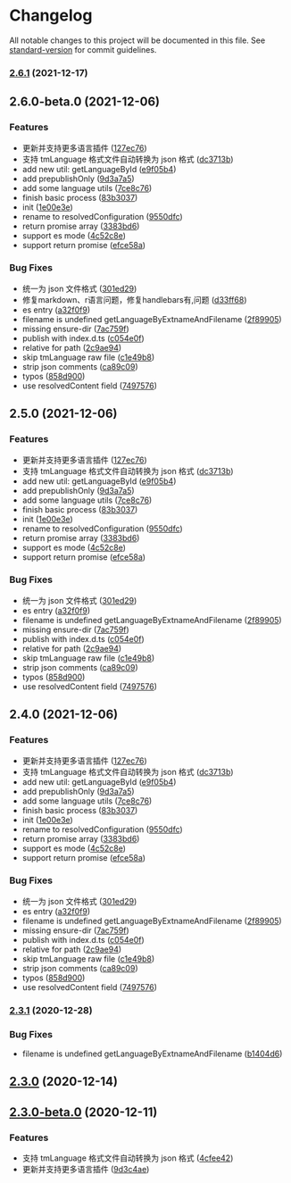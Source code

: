 # Changelog

All notable changes to this project will be documented in this file. See [standard-version](https://github.com/conventional-changelog/standard-version) for commit guidelines.

### [2.6.1](https://github.com/opensumi/textmate-languages/compare/v2.6.0-beta.0...v2.6.1) (2021-12-17)

## 2.6.0-beta.0 (2021-12-06)


### Features

* 更新并支持更多语言插件 ([127ec76](https://github.com/opensumi/textmate-languages/commit/127ec7697f62549d05bf814d011c008fb19be3d0))
* 支持 tmLanguage 格式文件自动转换为 json 格式 ([dc3713b](https://github.com/opensumi/textmate-languages/commit/dc3713b2bbf74f00fc1a1f11ae4bfba14d7a1f2b))
* add new util: getLanguageById ([e9f05b4](https://github.com/opensumi/textmate-languages/commit/e9f05b469a59aa96fa5a3ed4e14994856163e1dd))
* add prepublishOnly ([9d3a7a5](https://github.com/opensumi/textmate-languages/commit/9d3a7a5993f5a6c697ed03f29cc630c83a113dff))
* add some language utils ([7ce8c76](https://github.com/opensumi/textmate-languages/commit/7ce8c763f09dbcb09bf3608ffca12b1a95a0c4b8))
* finish basic process ([83b3037](https://github.com/opensumi/textmate-languages/commit/83b30379a7a9ca70703a9f7c9d7f930541411606))
* init ([1e00e3e](https://github.com/opensumi/textmate-languages/commit/1e00e3e146a47ca1455c2e2532ae58455f966b4e))
* rename to resolvedConfiguration ([9550dfc](https://github.com/opensumi/textmate-languages/commit/9550dfcdb43c693b3753ad0362624a9c74a17b35))
* return promise array ([3383bd6](https://github.com/opensumi/textmate-languages/commit/3383bd63a49d62d7b064ee4467906fd2621b5627))
* support es mode ([4c52c8e](https://github.com/opensumi/textmate-languages/commit/4c52c8e611266b47b3a7f62e8b783fb44e3cce2f))
* support return promise ([efce58a](https://github.com/opensumi/textmate-languages/commit/efce58a1c09483e1c7519f795b7d26255c894af3))


### Bug Fixes

* 统一为 json 文件格式 ([301ed29](https://github.com/opensumi/textmate-languages/commit/301ed29e08c30a6c8e38236fab16f6b052caf11f))
* 修复markdown、r语言问题，修复handlebars有,问题 ([d33ff68](https://github.com/opensumi/textmate-languages/commit/d33ff68147cbf988b5beb01c7f1219166ecf512c))
* es entry ([a32f0f9](https://github.com/opensumi/textmate-languages/commit/a32f0f976eed784c5310be1f55b6dd05cc1de70e))
* filename is undefined getLanguageByExtnameAndFilename ([2f89905](https://github.com/opensumi/textmate-languages/commit/2f89905b0423639b5a6202b826932e925c4c76da))
* missing ensure-dir ([7ac759f](https://github.com/opensumi/textmate-languages/commit/7ac759f4c793ea65a8f87973b5348ef3b01e5ce1))
* publish with index.d.ts ([c054e0f](https://github.com/opensumi/textmate-languages/commit/c054e0f9388326ab8fc8f12ab555aaeb64d64ef9))
* relative for path ([2c9ae94](https://github.com/opensumi/textmate-languages/commit/2c9ae9434203fcc7f71c52aaed76d44cba0fc153))
* skip tmLanguage raw file ([c1e49b8](https://github.com/opensumi/textmate-languages/commit/c1e49b8745024d1cfbacbea1f42e9e03d6e93bff))
* strip json comments ([ca89c09](https://github.com/opensumi/textmate-languages/commit/ca89c095b803e2e94e75370fb68fbc220bc4025d))
* typos ([858d900](https://github.com/opensumi/textmate-languages/commit/858d9009bfb821e033a38e0b3c57642d82500fe6))
* use resolvedContent field ([7497576](https://github.com/opensumi/textmate-languages/commit/7497576c96468b2e2bf02c1b82d651d71f7c671b))

## 2.5.0 (2021-12-06)


### Features

* 更新并支持更多语言插件 ([127ec76](https://github.com/opensumi/textmate-languages/commit/127ec7697f62549d05bf814d011c008fb19be3d0))
* 支持 tmLanguage 格式文件自动转换为 json 格式 ([dc3713b](https://github.com/opensumi/textmate-languages/commit/dc3713b2bbf74f00fc1a1f11ae4bfba14d7a1f2b))
* add new util: getLanguageById ([e9f05b4](https://github.com/opensumi/textmate-languages/commit/e9f05b469a59aa96fa5a3ed4e14994856163e1dd))
* add prepublishOnly ([9d3a7a5](https://github.com/opensumi/textmate-languages/commit/9d3a7a5993f5a6c697ed03f29cc630c83a113dff))
* add some language utils ([7ce8c76](https://github.com/opensumi/textmate-languages/commit/7ce8c763f09dbcb09bf3608ffca12b1a95a0c4b8))
* finish basic process ([83b3037](https://github.com/opensumi/textmate-languages/commit/83b30379a7a9ca70703a9f7c9d7f930541411606))
* init ([1e00e3e](https://github.com/opensumi/textmate-languages/commit/1e00e3e146a47ca1455c2e2532ae58455f966b4e))
* rename to resolvedConfiguration ([9550dfc](https://github.com/opensumi/textmate-languages/commit/9550dfcdb43c693b3753ad0362624a9c74a17b35))
* return promise array ([3383bd6](https://github.com/opensumi/textmate-languages/commit/3383bd63a49d62d7b064ee4467906fd2621b5627))
* support es mode ([4c52c8e](https://github.com/opensumi/textmate-languages/commit/4c52c8e611266b47b3a7f62e8b783fb44e3cce2f))
* support return promise ([efce58a](https://github.com/opensumi/textmate-languages/commit/efce58a1c09483e1c7519f795b7d26255c894af3))


### Bug Fixes

* 统一为 json 文件格式 ([301ed29](https://github.com/opensumi/textmate-languages/commit/301ed29e08c30a6c8e38236fab16f6b052caf11f))
* es entry ([a32f0f9](https://github.com/opensumi/textmate-languages/commit/a32f0f976eed784c5310be1f55b6dd05cc1de70e))
* filename is undefined getLanguageByExtnameAndFilename ([2f89905](https://github.com/opensumi/textmate-languages/commit/2f89905b0423639b5a6202b826932e925c4c76da))
* missing ensure-dir ([7ac759f](https://github.com/opensumi/textmate-languages/commit/7ac759f4c793ea65a8f87973b5348ef3b01e5ce1))
* publish with index.d.ts ([c054e0f](https://github.com/opensumi/textmate-languages/commit/c054e0f9388326ab8fc8f12ab555aaeb64d64ef9))
* relative for path ([2c9ae94](https://github.com/opensumi/textmate-languages/commit/2c9ae9434203fcc7f71c52aaed76d44cba0fc153))
* skip tmLanguage raw file ([c1e49b8](https://github.com/opensumi/textmate-languages/commit/c1e49b8745024d1cfbacbea1f42e9e03d6e93bff))
* strip json comments ([ca89c09](https://github.com/opensumi/textmate-languages/commit/ca89c095b803e2e94e75370fb68fbc220bc4025d))
* typos ([858d900](https://github.com/opensumi/textmate-languages/commit/858d9009bfb821e033a38e0b3c57642d82500fe6))
* use resolvedContent field ([7497576](https://github.com/opensumi/textmate-languages/commit/7497576c96468b2e2bf02c1b82d651d71f7c671b))

## 2.4.0 (2021-12-06)


### Features

* 更新并支持更多语言插件 ([127ec76](https://github.com/opensumi/textmate-languages/commit/127ec7697f62549d05bf814d011c008fb19be3d0))
* 支持 tmLanguage 格式文件自动转换为 json 格式 ([dc3713b](https://github.com/opensumi/textmate-languages/commit/dc3713b2bbf74f00fc1a1f11ae4bfba14d7a1f2b))
* add new util: getLanguageById ([e9f05b4](https://github.com/opensumi/textmate-languages/commit/e9f05b469a59aa96fa5a3ed4e14994856163e1dd))
* add prepublishOnly ([9d3a7a5](https://github.com/opensumi/textmate-languages/commit/9d3a7a5993f5a6c697ed03f29cc630c83a113dff))
* add some language utils ([7ce8c76](https://github.com/opensumi/textmate-languages/commit/7ce8c763f09dbcb09bf3608ffca12b1a95a0c4b8))
* finish basic process ([83b3037](https://github.com/opensumi/textmate-languages/commit/83b30379a7a9ca70703a9f7c9d7f930541411606))
* init ([1e00e3e](https://github.com/opensumi/textmate-languages/commit/1e00e3e146a47ca1455c2e2532ae58455f966b4e))
* rename to resolvedConfiguration ([9550dfc](https://github.com/opensumi/textmate-languages/commit/9550dfcdb43c693b3753ad0362624a9c74a17b35))
* return promise array ([3383bd6](https://github.com/opensumi/textmate-languages/commit/3383bd63a49d62d7b064ee4467906fd2621b5627))
* support es mode ([4c52c8e](https://github.com/opensumi/textmate-languages/commit/4c52c8e611266b47b3a7f62e8b783fb44e3cce2f))
* support return promise ([efce58a](https://github.com/opensumi/textmate-languages/commit/efce58a1c09483e1c7519f795b7d26255c894af3))


### Bug Fixes

* 统一为 json 文件格式 ([301ed29](https://github.com/opensumi/textmate-languages/commit/301ed29e08c30a6c8e38236fab16f6b052caf11f))
* es entry ([a32f0f9](https://github.com/opensumi/textmate-languages/commit/a32f0f976eed784c5310be1f55b6dd05cc1de70e))
* filename is undefined getLanguageByExtnameAndFilename ([2f89905](https://github.com/opensumi/textmate-languages/commit/2f89905b0423639b5a6202b826932e925c4c76da))
* missing ensure-dir ([7ac759f](https://github.com/opensumi/textmate-languages/commit/7ac759f4c793ea65a8f87973b5348ef3b01e5ce1))
* publish with index.d.ts ([c054e0f](https://github.com/opensumi/textmate-languages/commit/c054e0f9388326ab8fc8f12ab555aaeb64d64ef9))
* relative for path ([2c9ae94](https://github.com/opensumi/textmate-languages/commit/2c9ae9434203fcc7f71c52aaed76d44cba0fc153))
* skip tmLanguage raw file ([c1e49b8](https://github.com/opensumi/textmate-languages/commit/c1e49b8745024d1cfbacbea1f42e9e03d6e93bff))
* strip json comments ([ca89c09](https://github.com/opensumi/textmate-languages/commit/ca89c095b803e2e94e75370fb68fbc220bc4025d))
* typos ([858d900](https://github.com/opensumi/textmate-languages/commit/858d9009bfb821e033a38e0b3c57642d82500fe6))
* use resolvedContent field ([7497576](https://github.com/opensumi/textmate-languages/commit/7497576c96468b2e2bf02c1b82d651d71f7c671b))

### [2.3.1](https://github.com/opensumi/textmate-languages/compare/v2.3.0...v2.3.1) (2020-12-28)


### Bug Fixes

* filename is undefined getLanguageByExtnameAndFilename ([b1404d6](https://github.com/opensumi/textmate-languages/commit/b1404d64ba30bbe459359adf023b30127a03a62f))

## [2.3.0](https://github.com/opensumi/textmate-languages/compare/v2.3.0-beta.0...v2.3.0) (2020-12-14)

## [2.3.0-beta.0](https://github.com/opensumi/textmate-languages/compare/v2.2.0...v2.3.0-beta.0) (2020-12-11)


### Features

* 支持 tmLanguage 格式文件自动转换为 json 格式 ([4cfee42](https://github.com/opensumi/textmate-languages/commit/4cfee42f5d2c5fd80ed4405754b26df90edb474b))
* 更新并支持更多语言插件 ([9d3c4ae](https://github.com/opensumi/textmate-languages/commit/9d3c4ae7279307364656f50bb2fe42aee46ec29a))
